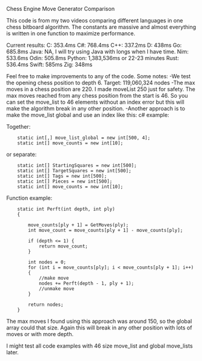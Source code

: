 Chess Engine Move Generator Comparison

This code is from my two videos comparing different languages in one chess bitboard algorithm. 
The constants are massive and almost everything is written in one function to maximize performance.

Current results:
C: 353.4ms
C#: 768.4ms
C++: 337.2ms
D: 438ms
Go: 685.8ms
Java: NA, I will try using Java with longs when I have time.
Nim: 533.6ms
Odin: 505.8ms
Python: 1,383,536ms or 22-23 minutes
Rust: 536.4ms
Swift: 585ms
Zig: 348ms

Feel free to make improvements to any of the code. Some notes:
-We test the opening chess position to depth 6. Target: 119,060,324 nodes
-The max moves in a chess position are 220. I made moveList 250 just for safety. The max moves reached from any chess position
from the start is 46. So you can set the move_list to 46 elements without an index error but this will make the algorithm break 
in any other position.
-Another approach is to make the move_list global and use an index like this:
c# example:

Together:

        static int[,] move_list_global = new int[500, 4];
        static int[] move_counts = new int[10];

or separate:
      
        static int[] StartingSquares = new int[500];
        static int[] TargetSquares = new int[500];
        static int[] Tags = new int[500];
        static int[] Pieces = new int[500];
        static int[] move_counts = new int[10];

Function example:

        static int Perft(int depth, int ply)
        {

            move_counts[ply + 1] = GetMoves(ply);
            int move_count = move_counts[ply + 1] - move_counts[ply];

            if (depth <= 1) {
                return move_count;
            }

            int nodes = 0;
            for (int i = move_counts[ply]; i < move_counts[ply + 1]; i++)
            {
                //make move
                nodes += Perft(depth - 1, ply + 1);
                //unmake move
            }

            return nodes;
        }

  The max moves I found using this approach was around 150, so the global array could that size.
  Again this will break in any other position with lots of moves or with more depth.

  I might test all code examples with 46 size move_list and global move_lists later.
